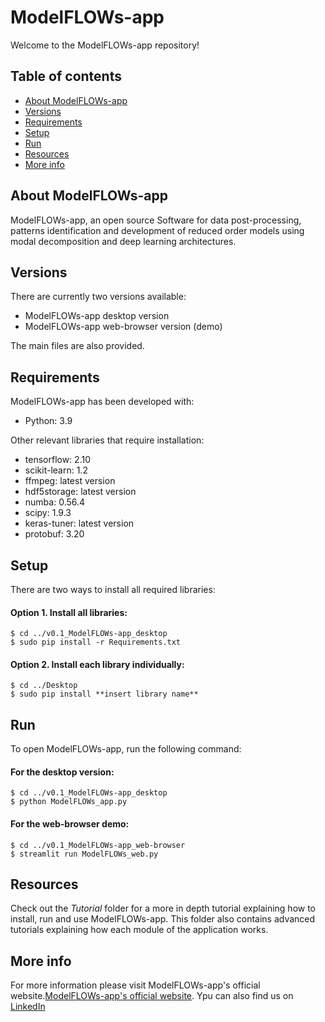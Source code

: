 # ModelFLOWs-app
Welcome to the ModelFLOWs-app repository!

## Table of contents
* [About ModelFLOWs-app](#about-Modelflows-app)
* [Versions](#versions)
* [Requirements](#requirements)
* [Setup](#setup)
* [Run](#run)
* [Resources](#resources)
* [More info](#more-info)

## About ModelFLOWs-app
ModelFLOWs-app, an open source Software for data post-processing, patterns identification and development of reduced order models using modal decomposition and deep learning architectures.

## Versions
There are currently two versions available:
* ModelFLOWs-app desktop version
* ModelFLOWs-app web-browser version (demo)

The main files are also provided.
	
## Requirements
ModelFLOWs-app has been developed with:
* Python: 3.9

Other relevant libraries that require installation:
* tensorflow: 2.10
* scikit-learn: 1.2
* ffmpeg: latest version
* hdf5storage: latest version
* numba: 0.56.4
* scipy: 1.9.3
* keras-tuner: latest version
* protobuf: 3.20
	
## Setup
There are two ways to install all required libraries:

#### Option 1. Install all libraries:
```
$ cd ../v0.1_ModelFLOWs-app_desktop
$ sudo pip install -r Requirements.txt
```

#### Option 2. Install each library individually:
```
$ cd ../Desktop
$ sudo pip install **insert library name**
```

## Run
To open ModelFLOWs-app, run the following command:

#### For the desktop version:
```
$ cd ../v0.1_ModelFLOWs-app_desktop
$ python ModelFLOWs_app.py
```

#### For the web-browser demo:
```
$ cd ../v0.1_ModelFLOWs-app_web-browser
$ streamlit run ModelFLOWs_web.py
```

## Resources
Check out the *Tutorial* folder for a more in depth tutorial explaining how to install, run and use ModelFLOWs-app. This folder also contains advanced tutorials explaining how each module of the application works.

## More info
For more information please visit ModelFLOWs-app's official website.[ModelFLOWs-app's official website](https://modelflows.github.io/modelflowsapp/). Ypu can also find us on [LinkedIn](https://www.linkedin.com/in/company/modelflows/)
